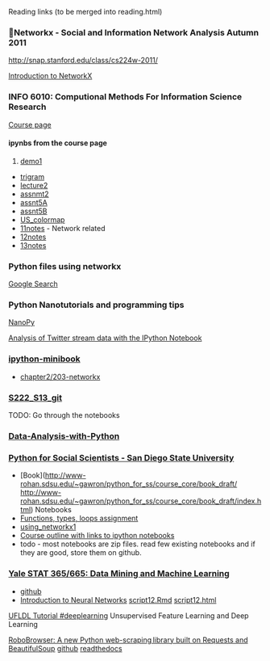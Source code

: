 Reading links (to be merged into reading.html)

### Networkx - Social and Information Network Analysis Autumn 2011
http://snap.stanford.edu/class/cs224w-2011/

[Introduction to NetworkX](http://snap.stanford.edu/class/cs224w-2011/nx_tutorial/nx_tutorial.pdf)
 

### INFO 6010: Computional Methods For Information Science Research 

[Course page](https://courses.cit.cornell.edu/info6010/)
#### ipynbs from the course page
1. [demo1](http://nbviewer.ipython.org/urls/courses.cit.cornell.edu/info6010/resources/demo1.ipynb)
* [trigram](http://nbviewer.ipython.org/urls/courses.cit.cornell.edu/info6010/resources/trigram.ipynb)
* [lecture2](http://nbviewer.ipython.org/urls/courses.cit.cornell.edu/info6010/resources/lecture2.ipynb)
* [assnmt2](http://nbviewer.ipython.org/urls/courses.cit.cornell.edu/info6010/resources/assnmt2.ipynb)
* [assnt5A](http://nbviewer.ipython.org/url/courses.cit.cornell.edu/info6010/resources/assnt5A.ipynb)
* [assnt5B](http://nbviewer.ipython.org/url/courses.cit.cornell.edu/info6010/resources/assnt5B.ipynb)
* [US_colormap](http://nbviewer.ipython.org/url/courses.cit.cornell.edu/info6010/resources/US_colormap.ipynb)
* [11notes](http://nbviewer.ipython.org/url/courses.cit.cornell.edu/info6010/resources/11notes.ipynb) - Network related
* [12notes](http://nbviewer.ipython.org/url/courses.cit.cornell.edu/info6010/resources/12notes.ipynb)
* [13notes](http://nbviewer.ipython.org/url/courses.cit.cornell.edu/info6010/resources/13notes.ipynb)

### Python files using networkx 
[Google Search](http://www.google.com/cse?cx=009384408222384877262%3Ap27tltxalv0&ie=UTF-8&q=networkx&sa=Search&siteurl=www.google.com%2Fcse%2Fhome%3Fcx%3D009384408222384877262%3Ap27tltxalv0&ref=&ss=1160j287808j8#gsc.tab=0&gsc.q=networkx%20filetype%3Apy)


### Python Nanotutorials and programming tips

[NanoPy](http://pages.physics.cornell.edu/~myers/teaching/ComputationalMethods/python/NanoPy/NanoPy.html)
 
[Analysis of Twitter stream data with the IPython Notebook](http://nbviewer.ipython.org/github/ellisonbg/talk-strata2013/blob/master/TwitterNetworkX.ipynb)
 
### [ipython-minibook](https://github.com/rossant/ipython-minibook)
- [chapter2/203-networkx](http://nbviewer.ipython.org/github/rossant/ipython-minibook/blob/master/chapter2/203-networkx.ipynb)


### [S222_S13_git](https://github.com/pbstark/S222_S13_git)
TODO: Go through the notebooks
 
### [Data-Analysis-with-Python](https://github.com/donigian/Data-Analysis-with-Python)
 
 
### [Python for Social Scientists - San Diego State University](http://www-rohan.sdsu.edu/~gawron/python_for_ss/)
- [Book](http://www-rohan.sdsu.edu/~gawron/python_for_ss/course_core/book_draft/
http://www-rohan.sdsu.edu/~gawron/python_for_ss/course_core/book_draft/index.html)
Notebooks 
- [Functions, types, loops assignment](http://nbviewer.jupyter.org/url/www-rohan.sdsu.edu/~gawron/python_for_ss/course_core/notebooks/functions_assignment-lecture.ipynb)
- [using_networkx1](http://nbviewer.ipython.org/url/www-rohan.sdsu.edu/~gawron/python_for_ss/course_core/book_draft/_downloads/using_networkx1.ipynb)
- [Course outline with links to ipython notebooks](http://www-rohan.sdsu.edu/~gawron/python_for_ss/course_core/course_outline.html)
- todo - most notebooks are zip files. read few existing notebooks and if they are good, store them on github. 
 

### [Yale STAT 365/665: Data Mining and Machine Learning](http://euler.stat.yale.edu/~tba3/stat665/)
- [github](https://github.com/statsmaths/stat665)
- [Introduction to Neural Networks](http://euler.stat.yale.edu/~tba3/stat665/lectures/lec12/lecture12.pdf) [script12.Rmd](http://euler.stat.yale.edu/~tba3/stat665/lectures/lec12/script12.Rmd) [script12.html](http://euler.stat.yale.edu/~tba3/stat665/lectures/lec12/script12.html)

[UFLDL Tutorial #deeplearning](http://ufldl.stanford.edu/wiki/index.php/UFLDL_Tutorial)
Unsupervised Feature Learning and Deep Learning
  
 
[RoboBrowser: A new Python web-scraping library built on Requests and BeautifulSoup](https://www.reddit.com/r/Python/comments/1xkhd1/robobrowser_a_new_python_webscraping_library/) [github](https://github.com/jmcarp/robobrowser) [readthedocs](http://robobrowser.readthedocs.org/)
 
 
